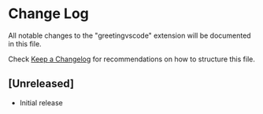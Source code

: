 # Change Log

All notable changes to the "greetingvscode" extension will be documented in this file.

Check [Keep a Changelog](http://keepachangelog.com/) for recommendations on how to structure this file.

## [Unreleased]

- Initial release
